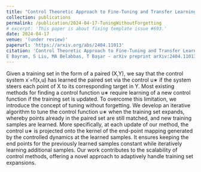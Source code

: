 ```yaml
---
title: "Control Theoretic Approach to Fine-Tuning and Transfer Learning"
collection: publications
permalink: /publication/2024-04-17-TuningWithoutForgetting
# excerpt: 'This paper is about fixing template issue #693.'
date: 2024-04-17
venue: '(under review)'
paperurl: 'https://arxiv.org/abs/2404.11013'
citation: 'Control Theoretic Approach to Fine-Tuning and Transfer Learning
E Bayram, S Liu, MA Belabbas, T Başar - arXiv preprint arXiv:2404.11013, 2024'
---
```


Given a training set in the form of a paired (X,Y), we say that the control system x˙=f(x,u) has learned the paired set via the control u∗ if the system steers each point of X to its corresponding target in Y. Most existing methods for finding a control function u∗ require learning of a new control function if the training set is updated. To overcome this limitation, we introduce the concept of tuning without forgetting. We develop an iterative algorithm to tune the control function u∗ when the training set expands, whereby points already in the paired set are still matched, and new training samples are learned. More specifically, at each update of our method, the control u∗ is projected onto the kernel of the end-point mapping generated by the controlled dynamics at the learned samples. It ensures keeping the end points for the previously learned samples constant while iteratively learning additional samples. Our work contributes to the scalability of control methods, offering a novel approach to adaptively handle training set expansions.